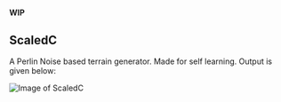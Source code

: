 #### WIP

## ScaledC

A Perlin Noise based terrain generator. Made for self learning. Output is given below:

![Image of ScaledC](https://github.com/vasumahesh1/scaledc/tree/master/Screenshots/screenshot.png)